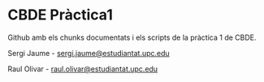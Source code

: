# CBDE Pràctica1
Github amb els chunks documentats i els scripts de la pràctica 1 de CBDE.

Sergi Jaume - sergi.jaume@estudiantat.upc.edu

Raul Olivar - raul.olivar@estudiantat.upc.edu
